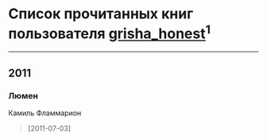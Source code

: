 # Список прочитанных книг пользователя [grisha_honest](http://vk.com/id298245548)<sup>1</sup>
---

## 2011

### Люмен
Камиль Фламмарион
> [2011-07-03] 



